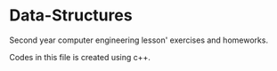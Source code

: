 # Data-Structures


Second year computer engineering lesson' exercises and homeworks.

Codes in this file is created using c++.
